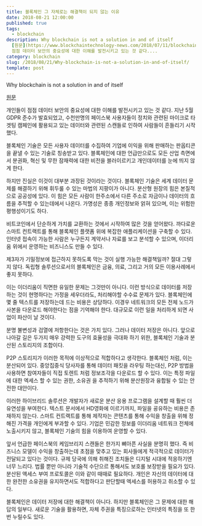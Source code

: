 ```yaml
---
title: 블록체인 그 자체로는 해결책이 되지 않는 이유
date: 2018-08-21 12:00:00
published: true
tags:
  - blockchain
description: Why blockchain is not a solution in and of itself
  [원문](https://www.blockchaintechnology-news.com/2018/07/11/blockchain-is-not-a-solution-in-and-of-itself/)  개인들이
  점점 데이터 보안의 중요성에 대한 이해를 발전시키고 있는 것 같다....
category: blockchain
slug: /2018/08/21/Why-blockchain-is-not-a-solution-in-and-of-itself/
template: post
---
```


Why blockchain is not a solution in and of itself

[원문](https://www.blockchaintechnology-news.com/2018/07/11/blockchain-is-not-a-solution-in-and-of-itself/)

개인들이 점점 데이터 보안의 중요성에 대한 이해를 발전시키고 있는 것 같다. 지난 5월 GDPR 준수가 발효되었고, 수천만명의 페이스북 사용자들이 정치와 관련된 마이크로 타겟팅 캠페인에 활용되고 있는 데이터와 관련된 스캔들로 인하여 사람들이 흔들리기 시작했다.

블록체인 기술은 모든 사용자 데이터를 수집하여 기업에 이익을 위해 판매하는 판옵티콘을 끝낼 수 있는 기술로 칭송받고 있다. 블록체인에 대한 언급만으로도 모든 산업 측면에서 분권화, 혁신 및 무한 잠재력에 대한 비전을 블러이르키고 개인데이터를 눈에 띄지 않게 한다.

하지만 진실은 이것이 대부분 과장된 것이라는 것이다. 블록체인 기술은 세계 데이터 문제를 해결하기 위해 휘두룰 수 있는 마법의 지팡이가 아니다. 분산형 원장의 힘은 본질적으로 공공성에 있다. 이 힘은 모든 사람이 한주소에서 다른 주소로 자금이나 데이터의 흐름을 추적할 수 있는데에서 나온다. 가명성은 종종 개인정보와 얽혀 있으며, 이는 위험한 평행성이기도 하다.

비트코인에서 단순하게 가치를 교환하는 것에서 시작하여 많은 것을 얻어왔다. 까다로운 스마트 컨트랙트를 통해 블록체인 플랫폼 위에 복잡한 애플리케이션을 구축할 수 있다. 인터넷 접속이 가능한 사람은 누구든지 계약서나 자료를 보고 분석할 수 있으며, 이더리움 위에서 운영하는 비즈니스도 만들 수 있다.

제3자가 기밀정보에 접근하지 못하도록 막는 것이 실행 가능한 해결책일까? 절대 그렇지 않다. 독립형 솔루션으로서의 블록체인은 금융, 의료, 그리고 거의 모든 이용사례에서 좋지 못하다.

이는 이더리움이 직면한 유일한 문제는 그것만이 아니다. 이런 방식으로 데이터를 저장하는 것이 현명하다는 가정을 세우더라도, 처리해야할 수수료 문제가 있다. 블록체인에 몇 줄 텍스트를 저장하는데 드는 비용은 상당하다. 이경우 네트워크의 모든 전체 노드가 사본을 다운로드 해야한다는 점을 기억해야 한다. 대규모로 이런 일을 처리하게 되면 사업이 파산이 날 것이다.

분명 불변성과 검열에 저항한다는 것은 가치 있다. 그러나 데이터 저장은 아니다. 앞으로 나아갈 길은 두가지 매우 강력한 도구의 효율성을 극대화 하기 위한, 블록체인 기술과 분산된 스토리지의 조합이다.

P2P 스토리지가 이러한 목적에 이상적으로 적합하다고 생각한다. 블록체인 처럼, 이는 분산되어 있다. 중앙집중식 당사자를 통해 데이터 패킷을 라우팅 하는대신, P2P 방법을 사용하면 참여자들이 직접 토렌트 처럼 정보조각을 다운로드 할 수 있다. 이는 특정 파일에 대한 엑세스 할 수 있는 권한, 소유권 을 추적하기 위해 분산원장과 융합될 수 있는 안전한 대안이다.

이러한 하이브리드 솔루션은 개발자가 새로운 분산 응용 프로그램을 설계할 때 훨씬 더 유연성을 부여한다. 텍스트 문서에서 HD영화에 이르기까지, 파일을 굥유하는 비용은 존재하지 않는다. 스마트 컨트랙트를 통해 제작자는 콘텐츠를 통해 수익을 창출을 위해 정해진 가격을 개인에게 부과할 수 있다. 기업은 민감한 정보를 이더리움 네트워크 전체에 노출시키지 않고, 블록체인 기술의 힘을 이용하여 운영할 수 있다.

앞서 언급한 페이스북의 케임브리지 스캔들은 한가지 뼈아픈 사실을 분명히 했다. 즉 비즈니스 모델이 수익을 창출하는데 초점을 맞추고 있는 회사들에게 적극적으로 데이터가 전달되고 있다는 것이다. 규제 당국에 의해 취해진 조치들은 디지털 시대에 적응하기엔 너무 느리다. 법률 뿐만 아니라 기술적 수단으르 통해서도 보호롤 보장받을 필요가 있다. 분산된 액세스 부여 프로토콜은 이와 같이 때때로 필요하다. 개인은 자신의 데이터에 대한 완전한 소유권을 유지하면서도 적합하다고 판단할때 엑세스를 허용하고 취소할 수 있다.

블록체인은 데이터 저장에 대한 해결책이 아니다. 하지만 블록체인은 그 문제에 대한 해답의 일부다. 새로운 기술을 활용하면, 자체 주권을 특징으로하는 인터넷의 특징을 또 한번 누릴수도 있다.
